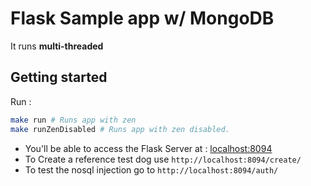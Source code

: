 # Flask Sample app w/ MongoDB
It runs **multi-threaded**

## Getting started
Run :
```bash
make run # Runs app with zen
make runZenDisabled # Runs app with zen disabled.
```

- You'll be able to access the Flask Server at : [localhost:8094](http://localhost:8094)
- To Create a reference test dog use `http://localhost:8094/create/`
- To test the nosql injection go to `http://localhost:8094/auth/`
